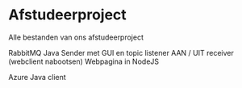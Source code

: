 # Afstudeerproject
Alle bestanden van ons afstudeerproject

RabbitMQ
  Java Sender met GUI en topic listener
  AAN / UIT receiver (webclient nabootsen)
  Webpagina in NodeJS

Azure
  Java client
